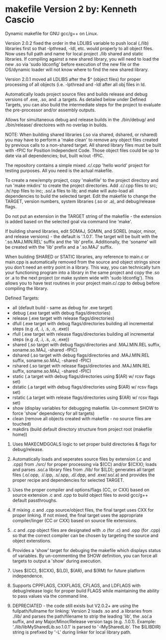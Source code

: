 makefile Version 2
by: Kenneth Cascio
===================

Dynamic makefile for GNU gcc/g++ on Linux.

Version 2.0.2 fixed the order in the LDLIBS variable to push local (./lib) libraries first so that -lpthread, -ldl, etc. would properly to all object files.  Now uses full path and name for local project ./lib shared and static libraries.  If compiling against a new shared library, you will need to load the new .so via 'sudo ldconfig' before execution of the new file or the OS/dynamic loader will not know where to find the new shared library.

Version 2.0.1 moved all LDLIBS after the $^ (object files) for proper processing of all objects (i.e. -lpthread and -ldl after all obj files in ld.

Automatically loads project source files and builds release and debug versions of .exe, .so, and .a targets.  As detailed below under Defined Targets, you can also build the intermediate steps for the project to evaluate the pre-processor and/or assembly outputs.

Allows for simultaneous debug and release builds in the ./bin/debug/ and ./bin/release/ directoires with no overlap in builds.

NOTE:  When building shared libraries (.so via shared, dshared, or rshared) you may have to perform a 'make clean' to remove any object files created by previous calls to a non-shared target.  All shared library files must be built with -fPIC for Position Independent Code.  Those object files could be up to date via all dependencies; but, built w/out -fPIC.

The repository contains a simple mixed .c/.cpp 'hello world' project for testing purposes.  All you need is the actual makefile.

To create a new/empty project, copy 'makefile' to the project directory and run 'make mkdirs' to create the project directories.  Add .c/.cpp files to src; .h/.hpp files to inc; .so/.a files to lib; and make will auto-load all dependencies to build the selected target.  Edit the makefile to change the TARGET, version numbers, system libraries (.so or .a), and debug/release flags.

Do not put an extension in the TARGET string of the makefile - the extension is added based on the selected goal via command line 'make'.

If building shared libraries, edit SOMAJ, SOMIN, and SOREL (major, minor, and release versions) - the default is '.1.0.1'.  The target will be built with the '.so.MAJ.MIN.REL' suffix and the 'lib' prefix.  Additionally, the 'soname' will be created with the 'lib' prefix and a '.so.MAJ' suffix.

When building SHARED or STATIC libraries, any reference to main.c or main.cpp is automatically removed from the source and object strings since you don't need an entry point in a library.  This way, you can technically turn your functioning program into a library in the same project and copy the .so or .a to the next project (or make system wide with 'sudo ldconfig').  This allows you to have test routines in your project main.c/.cpp to debug before compiling the library.

Defined Targets:
* all (default build - same as debug for .exe target)
* debug (.exe target with debug flags/directories)
* release (.exe target with release flags/directories)
* dfull (.exe target with debug flags/directories building all incremental steps (e.g .d, .i, .s, .o, .exe))
* rfull (.exe target with release flags/directories building all incremental steps (e.g .d, .i, .s, .o, .exe))
* shared (.so target with debug flags/directories and .MAJ.MIN.REL suffix, soname.so.MAJ, -shared -fPIC)
* dshared (.so target with debug flags/directories and .MAJ.MIN.REL suffix, soname.so.MAJ, -shared -fPIC)
* rshared (.so target with release flags/directories and .MAJ.MIN.REL suffix, soname.so.MAJ, -shared -fPIC)
* static (.a target with debug flags/directories using $(AR) w/ rcsv flags set)
* dstatic (.a target with debug flags/directories using $(AR) w/ rcsv flags set)
* rstatic (.a target with release flags/directories using $(AR) w/ rcsv flags set)
* show (display variables for debugging makefile. Un-comment SHOW to force 'show' dependency for all targets)
* clean (remove all objects created with makefile - no source files are touched)
* makdirs (build default directory structure from project root (makefile home))

1. Uses MAKECMDGOALS logic to set proper build directories & flags for debug/release.

2. Automatically loads and seperates source files by extension (.c and .cpp) from ./src/ for proper processing via $(CC) and/or $(CXX); loads and parses .so/.a library files from ./lib/ for $(LD); generates all target files (.o/.opp, .i/.ipp, .s/.spp, .d/.dpp, and .exe/.so/.a) and provides the proper recipe and dependencies for selected TARGET.

3. Uses the proper compiler and options/flags (CC, or CXX) based on source extension .c and .cpp to build object files to avoid gcc/g++ default passthroughs.

4. If mixing .c and .cpp source/object files, the final target uses CXX for proper linking.  If not mixed, the final target uses the appropriate compiler/linger (CC or CXX) based on source file extensions.

5. .c and .cpp object files are designated with .o (for .c) and .opp (for .cpp) so that the correct compiler can be chosen by targeting the source and object extenstions.

6. Provides a 'show' target for debuging the makefile which displays status of variables.  By un-commenting the SHOW definition, you can force all targets to output a 'show' during execution.

7. Uses $(CC), $(CXX), $(LD), $(AR), and $(RM) for future platform independence.

8. Supports CPPFLAGS, CXXFLAGS, CFLAGS, and LDFLAGS with debug/release logic for proper build FLAGS while maintaining the ability to pass values via the command line.

9. DEPRECIATED - the code still exists but V2.0.2+ are using the fullpath/fullname for linking:  Version 2 loads .so and .a libraries from ./lib/ and parses the path/filename to strip the leading 'lib', the .so/.a suffix, and any Major/Minor/Release version tags (e.g. .1.0.1).  Example:  './lib/libMySharedLib.so.1.0.1' is parsed to '-lMySharedLib'.  The $(LIBDIR) string is prefixed by '-L' during linker for local library path.
